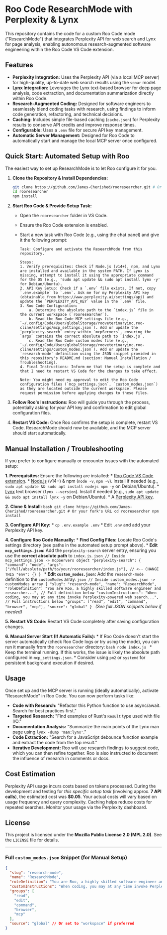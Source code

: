 # Roo Code ResearchMode with Perplexity & Lynx

This repository contains the code for a custom Roo Code mode ("ResearchMode") that integrates Perplexity API for web search and Lynx for page analysis, enabling autonomous research-augmented software engineering within the Roo Code VS Code extension.

## Features

*   **Perplexity Integration:** Uses the Perplexity API (via a local MCP server) for high-quality, up-to-date web search results using the `sonar` model.
*   **Lynx Integration:** Leverages the Lynx text-based browser for deep page analysis, code extraction, and documentation summarization directly within Roo Code.
*   **Research-Augmented Coding:** Designed for software engineers to seamlessly blend coding tasks with research, using findings to inform code generation, refactoring, and technical decisions.
*   **Caching:** Includes simple file-based caching (`cache.json`) for Perplexity results to conserve API credits and improve response times.
*   **Configurable:** Uses a `.env` file for secure API key management.
*   **Automatic Server Management:** Designed for Roo Code to automatically start and manage the local MCP server once configured.

## Quick Start: Automated Setup with Roo

The easiest way to set up ResearchMode is to let Roo configure it for you.

1.  **Clone the Repository & Install Dependencies:**
    ```bash
    git clone https://github.com/James-Cherished/rooresearcher.git # Or your fork's URL
    cd rooresearcher
    npm install
    ```
2.  **Start Roo Code & Provide Setup Task:**
    *   Open the `rooresearcher` folder in VS Code.
    *   Ensure the Roo Code extension is enabled.
    *   Start a new task with Roo Code (e.g., using the chat panel) and give it the following prompt:

        ```plaintext
        Task: Configure and activate the ResearchMode from this repository.

        Steps:
        1. Verify prerequisites: Check if Node.js (v14+), npm, and Lynx are installed and available in the system PATH. If Lynx is missing, attempt to install it using the appropriate command for the OS (e.g., 'sudo apt update && sudo apt install lynx -y' for Debian/Ubuntu).
        2. API Key Setup: Check if a `.env` file exists. If not, copy `.env.example` to `.env`. Ask me for my Perplexity API key (obtainable from https://www.perplexity.ai/settings/api) and update the `PERPLEXITY_API_KEY` value in the `.env` file.
        3. Roo Code Configuration:
            a. Determine the absolute path to the `index.js` file in the current workspace (`rooresearcher`).
            b. Read the Roo Code MCP settings file (e.g., `~/.config/Code/User/globalStorage/rooveterinaryinc.roo-cline/settings/mcp_settings.json`). Add or update the `perplexity-search` entry within `mcpServers`, ensuring the `args` contains the correct absolute path to `index.js`.
            c. Read the Roo Code custom modes file (e.g., `~/.config/Code/User/globalStorage/rooveterinaryinc.roo-cline/settings/custom_modes.json`). Add or update the `research-mode` definition using the JSON snippet provided in this repository's README.md (section: Manual Installation / Troubleshooting).
        4. Final Instructions: Inform me that the setup is complete and that I need to restart VS Code for the changes to take effect.

        Note: You might need my approval to edit the Roo Code configuration files (`mcp_settings.json`, `custom_modes.json`) as they are located outside the current workspace. Please request permission before applying changes to these files.
        ```

3.  **Follow Roo's Instructions:** Roo will guide you through the process, potentially asking for your API key and confirmation to edit global configuration files.
4.  **Restart VS Code:** Once Roo confirms the setup is complete, restart VS Code. ResearchMode should now be available, and the MCP server should start automatically.

## Manual Installation / Troubleshooting

If you prefer to configure manually or encounter issues with the automated setup:

**1. Prerequisites:** Ensure the following are installed:
    *   [Roo Code VS Code extension](https://marketplace.visualstudio.com/items?itemName=rooveterinaryinc.roo-cline).
    *   [Node.js](https://nodejs.org/) (v14+) & npm (`node -v`, `npm -v`). Install if needed (e.g., `sudo apt update && sudo apt install nodejs npm -y` on Debian/Ubuntu).
    *   [Lynx](https://lynx.invisible-island.net/) text browser (`lynx --version`). Install if needed (e.g., `sudo apt update && sudo apt install lynx -y` on Debian/Ubuntu).
    *   A [Perplexity API key](https://www.perplexity.ai/settings/api).

**2. Clone & Install:**
    ```bash
    git clone https://github.com/James-Cherished/rooresearcher.git # Or your fork's URL
    cd rooresearcher
    npm install
    ```

**3. Configure API Key:**
    *   `cp .env.example .env`
    *   Edit `.env` and add your Perplexity API key.

**4. Configure Roo Code Manually:**
    *   **Find Config Files:** Locate Roo Code's settings directory (see paths in the automated setup prompt above).
    *   **Edit `mcp_settings.json`:** Add the `perplexity-search` server entry, ensuring you use the **correct absolute path** to `index.js`.
        ```json
        // Inside mcp_settings.json -> mcpServers object
        "perplexity-search": {
          "command": "node",
          "args": ["/full/absolute/path/to/your/rooresearcher/index.js"], // <-- CHANGE THIS
          "env": {}
        }
        ```
    *   **Edit `custom_modes.json`:** Add the `research-mode` definition to the `customModes` array.
        ```json
        // Inside custom_modes.json -> customModes array
        {
          "slug": "research-mode",
          "name": "ResearchMode",
          "roleDefinition": "You are Roo, a highly skilled software engineer and researcher...", // Full definition below
          "customInstructions": "When coding, you may at any time invoke Perplexity-powered web search...", // Full instructions below
          "groups": ["read", "edit", "command", "browser", "mcp"],
          "source": "global"
        }
        ```
        *(See full JSON snippets below if needed)*

**5. Restart VS Code:** Restart VS Code completely after saving configuration changes.

**6. Manual Server Start (If Automatic Fails):**
    *   If Roo Code doesn't start the server automatically (check Roo Code logs or try using the mode), you can run it manually from the `rooresearcher` directory:
        ```bash
        node index.js
        ```
    *   Keep the terminal running. If this works, the issue is likely the absolute path configured in `mcp_settings.json`.
    *   Consider using `pm2` or `systemd` for persistent background execution if desired.

## Usage

Once set up and the MCP server is running (ideally automatically), activate "ResearchMode" in Roo Code. You can now perform tasks like:

*   **Code with Research:** "Refactor this Python function to use async/await. Search for best practices first."
*   **Targeted Research:** "Find examples of Rust's `Result` type used with file I/O."
*   **Documentation Analysis:** "Summarize the main points of the Lynx man page using `lynx -dump 'man:lynx'`."
*   **Code Extraction:** "Search for a JavaScript debounce function example and extract the code from the top result."
*   **Iterative Development:** Roo will use research findings to suggest code, which you can then refine together. Roo is also instructed to document the influence of research in comments or docs.

## Cost Estimation

Perplexity API usage incurs costs based on tokens processed. During the development and testing for *this specific setup task* (involving approx. **7 API calls**), the estimated cost was **$0.05**. Your actual costs will vary based on usage frequency and query complexity. Caching helps reduce costs for repeated searches. Monitor your usage via the Perplexity dashboard.

## License

This project is licensed under the **Mozilla Public License 2.0 (MPL 2.0)**. See the `LICENSE` file for details.

---

### Full `custom_modes.json` Snippet (for Manual Setup)

```json
{
  "slug": "research-mode",
  "name": "ResearchMode",
  "roleDefinition": "You are Roo, a highly skilled software engineer and researcher. Your primary function is to design, write, refactor, and debug code—augmented by advanced research capabilities. You automatically start and manage the Perplexity MCP server and Lynx for web search, documentation analysis, and code extraction. You integrate research findings directly into your coding workflow, using them to inform, generate, and improve code, documentation, and technical decisions. You maintain context, cite sources, and ensure all code and research actions are actionable, reproducible, and well-documented.",
  "customInstructions": "When coding, you may at any time invoke Perplexity-powered web search or Lynx-based page analysis to inform your engineering work. Use Perplexity MCP for up to 5 high-quality results (summarize, cite, extract code, compare, or analyze as needed). Use Lynx to extract clean text, code, or links from any URL. For advanced extraction, use commands like `lynx -dump {url} | grep -A 10 'function\\|class\\|import'` to extract code snippets, or `lynx -dump -listonly {url}` to list all links. When researching for a specific coding task, include relevant code context (such as the current function, file snippet, or error message) in your research queries to make them more targeted and actionable. Integrate research findings directly into code, comments, documentation, or design decisions. When research influences a code change or technical decision, automatically summarize the key findings and their impact in code comments or project documentation (e.g., README.md, docs/technical_decisions.md). You may run commands, edit files, and perform research in a single workflow. Always keep the MCP server running in the background and manage it automatically. If a research or code action fails, diagnose and retry. Your goal is to deliver robust, well-researched, and well-documented code, using research as a seamless augmentation to your engineering process.",
  "groups": [
    "read",
    "edit",
    "command",
    "browser",
    "mcp"
  ],
  "source": "global" // Or set to "workspace" if preferred
}